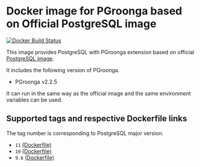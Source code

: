 # Docker image for PGroonga based on Official PostgreSQL image

[![Docker Build Status](https://img.shields.io/docker/build/iquiw/pgroonga-on-postgres.svg)](https://hub.docker.com/r/iquiw/pgroonga-on-postgres/)

This image provides PostgreSQL with PGroonga extension based on
official [PostgreSQL image](https://hub.docker.com/_/postgres/).

It includes the following version of PGroonga.

* PGroonga v2.2.5

It can run in the same way as the official image and the same environment
variables can be used.

## Supported tags and respective Dockerfile links

The tag number is corresponding to PostgreSQL major version.

* `11` [(Dockerfile)](https://github.com/iquiw/docker-pgroonga-on-postgres/blob/master/Dockerfile)
* `10` [(Dockerfile)](https://github.com/iquiw/docker-pgroonga-on-postgres/blob/10/Dockerfile)
* `9.6` [(Dockerfile)](https://github.com/iquiw/docker-pgroonga-on-postgres/blob/9.6/Dockerfile)
